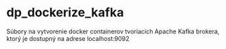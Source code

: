 # dp_dockerize_kafka
Súbory na vytvorenie docker containerov tvoriacich Apache Kafka brokera, ktorý je dostupný na adrese localhost:9092
